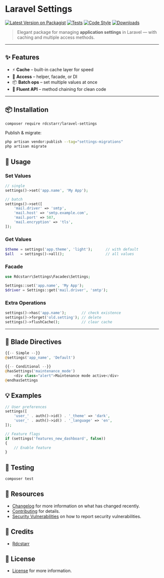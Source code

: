 # Laravel Settings

[![Latest Version on Packagist](https://img.shields.io/packagist/v/rdcstarr/laravel-settings.svg?style=flat-square)](https://packagist.org/packages/rdcstarr/laravel-settings)
[![Tests](https://img.shields.io/github/actions/workflow/status/rdcstarr/laravel-settings/run-tests.yml?branch=main&label=tests&style=flat-square)](https://github.com/rdcstarr/laravel-settings/actions)
[![Code Style](https://img.shields.io/github/actions/workflow/status/rdcstarr/laravel-settings/fix-php-code-style-issues.yml?branch=main&label=code%20style&style=flat-square)](https://github.com/rdcstarr/laravel-settings/actions)
[![Downloads](https://img.shields.io/packagist/dt/rdcstarr/laravel-settings.svg?style=flat-square)](https://packagist.org/packages/rdcstarr/laravel-settings)

> Elegant package for managing **application settings** in Laravel — with caching and multiple access methods.

---

## ✨ Features

- ⚡ **Cache** – built-in cache layer for speed
- 🎯 **Access** – helper, facade, or DI
- 📦 **Batch ops** – set multiple values at once
- 🔄 **Fluent API** – method chaining for clean code

---

## 📦 Installation

```bash
composer require rdcstarr/laravel-settings
```

Publish & migrate:

```bash
php artisan vendor:publish --tag="settings-migrations"
php artisan migrate
```

## 🔑 Usage

### Set Values
```php
// single
settings()->set('app.name', 'My App');

// batch
settings()->set([
    'mail.driver' => 'smtp',
    'mail.host' => 'smtp.example.com',
    'mail.port' => 587,
    'mail.encryption' => 'tls',
]);
```

### Get Values
```php
$theme = settings('app.theme', 'light');      // with default
$all   = settings()->all();                   // all values
```

### Facade
```php
use Rdcstarr\Settings\Facades\Settings;

Settings::set('app.name', 'My App');
$driver = Settings::get('mail.driver', 'smtp');
```

### Extra Operations
```php
settings()->has('app.name');       // check existence
settings()->forget('old.setting'); // delete
settings()->flushCache();          // clear cache
```
---
## 🎨 Blade Directives
```php
{{-- Simple --}}
@settings('app_name', 'Default')

{{-- Conditional --}}
@hasSettings('maintenance_mode')
    <div class="alert">Maintenance mode active</div>
@endhasSettings
```

## 💡 Examples
```php
// User preferences
settings([
    'user_' . auth()->id() . '_theme' => 'dark',
    'user_' . auth()->id() . '_language' => 'en',
]);

// Feature flags
if (settings('features_new_dashboard', false))
{
    // Enable feature
}
```

## 🧪 Testing
```bash
composer test
```

## 📖 Resources
 - [Changelog](CHANGELOG.md) for more information on what has changed recently.
 - [Contributing](CONTRIBUTING.md) for details.
 - [Security Vulnerabilities](../../security/policy) on how to report security vulnerabilities.

## 👥 Credits
 - [Rdcstarr](https://github.com/rdcstarr)

## 📜 License
 - [License](LICENSE.md) for more information.
